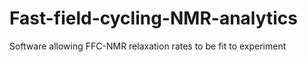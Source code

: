 # Fast-field-cycling-NMR-analytics
Software allowing FFC-NMR relaxation rates to be fit to experiment
